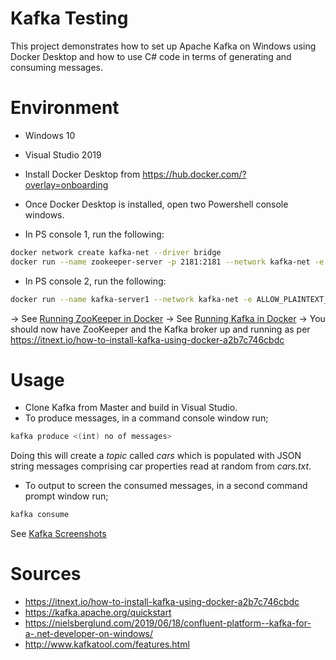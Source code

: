 # Kafka Testing
This project demonstrates how to set up Apache Kafka on Windows using Docker Desktop and how to use C# code in terms of generating and consuming messages.


# Environment

- Windows 10
- Visual Studio 2019
- Install Docker Desktop from https://hub.docker.com/?overlay=onboarding
- Once Docker Desktop is installed, open two Powershell console windows.

- In PS console 1, run the following:

```sh
docker network create kafka-net --driver bridge
docker run --name zookeeper-server -p 2181:2181 --network kafka-net -e ALLOW_ANONYMOUS_LOGIN=yes bitnami/zookeeper:latest
```

- In PS console 2, run the following:
```sh
docker run --name kafka-server1 --network kafka-net -e ALLOW_PLAINTEXT_LISTENER=yes -e KAFKA_CFG_ZOOKEEPER_CONNECT=zookeeper-server:2181 -e KAFKA_CFG_ADVERTISED_LISTENERS=PLAINTEXT://localhost:9092 -p 9092:9092 bitnami/kafka:latest
```

-> See <a href="https://github.com/fenjas/Kafka/blob/master/Running%20ZooKeeper%20in%20Docker.png">Running ZooKeeper in Docker</a>
-> See <a href="https://github.com/fenjas/Kafka/blob/master/Running%20Kafka%20in%20Docker.png">Running Kafka in Docker</a>
-> You should now have ZooKeeper and the Kafka broker up and running as per https://itnext.io/how-to-install-kafka-using-docker-a2b7c746cbdc


# Usage
- Clone Kafka from Master and build in Visual Studio.
- To produce messages, in a command console window run;
```sh
kafka produce <(int) no of messages>
```
Doing this will create a <i>topic</i> called <i>cars</i> which is populated with JSON string messages comprising car properties read at random from <i>cars.txt</i>.

- To output to screen the consumed messages, in a second command prompt window run;
```sh
kafka consume
```

See <a href="https://github.com/fenjas/Kafka/blob/master/Kafka%20Produce%20and%20Consume.jpg">Kafka Screenshots</a>


# Sources
- https://itnext.io/how-to-install-kafka-using-docker-a2b7c746cbdc
- https://kafka.apache.org/quickstart
- https://nielsberglund.com/2019/06/18/confluent-platform--kafka-for-a-.net-developer-on-windows/
- http://www.kafkatool.com/features.html
